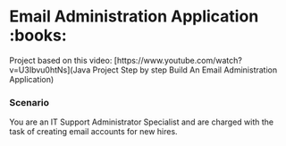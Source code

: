 <h1> Email Administration Application :books: </h1>

<p> Project based on this video: [https://www.youtube.com/watch?v=U3Ibvu0htNs](Java Project Step by step Build An Email Administration Application)</p>

<h3> Scenario </h3>

<p> You are an IT Support Administrator Specialist and are charged with the task of creating email accounts for new hires.</p>
